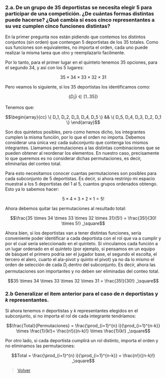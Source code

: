 ### <a name="2.a"></a> 2.a. De un grupo de 35 deportistas se necesita elegir 5 para participar de una competición. ¿De cuántas formas distintas puede hacerse? ¿Qué cambia si esos cinco representantes a su vez cumplen cinco funciones distintas?

En la primer pregunta nos están pidiendo que contemos los distintos conjuntos (sin orden) que contengan 5 deportistas de los 35 totales. Como sus funciones son equivalentes, no importa el orden, cada uno puede realizar la misma tarea que otro y reemplazarlo facilmente.

Por lo tanto, para el primer lugar en el quinteto tenemos 35 opciones, para el segundo 34, y así con los 5 lugares:

```math
35 \times 34 \times 33 \times 32 \times 31
```

Pero veamos lo siguiente, si los 35 deportistas los identificamos como:

```math
\{ D_{i} | i \in [1 .. 35] \}
```

Tenemos que:

```math
\begin{array}{cc}
    \{ D_1, D_2, D_3, D_4, D_5 \} && \{ D_5, D_4, D_3, D_2, D_1 \}
\end{array}
```

Son dos quintetos posibles, pero como hemos dicho, los integrantes cumplen la misma función, por lo que el orden no importa. Debemos considerar una única vez cada subconjunto que contenga los mismos integrantes. Llamamos permutaciones a las distintas combinaciones que se pueden obtener al reordenar los elementos. En nuestro caso, precisamente lo que queremos es no considerar dichas permutaciones, es decir, eliminarlas del conteo total.

Para esto necesitamos conocer cuantas permutaciones son posibles para cada subconjunto de 5 deportistas. Es decir, si ahora restrinjo mi espacio muestral a los 5 deportistas del 1 al 5, cuantos grupos ordenados obtengo. Esto ya lo sabemos hacer:

```math
5 \times 4 \times 3 \times 2 \times 1 = 5!
```

Ahora debemos quitar las permutaciones al resultado total:

```math
\frac{35 \times 34 \times 33 \times 32 \times 31}{5!} = \frac{35!}{30! \times 5!} _\square
```

Ahora bien, si los deportistas van a tener distintas funciones, sería conveniente poder identificar a cada deportista con el rol que va a cumplir y por el cual sería seleccionado en el quinteto. Si vinculamos cada función a un lugar ordenado en el quinteto (por ejemplo, si pensamos en un equipo de básquet el primero podría ser el jugador base, el segundo el escolta, el tercero el alero, cuarto el ala-pivot y quinto el pivot) ya no da lo mismo el orden de selección de cada $D_i$ dentro del subconjunto. Es decir, ahora las permutaciones son importantes y no deben ser eliminadas del conteo total.

```math
35 \times 34 \times 33 \times 32 \times 31 = \frac{35!}{30!} _\square
```

### <a name="2.b"></a> 2.b Generalizar el ítem anterior para el caso de $n$ deportistas y $k$ representantes.

Si ahora tenemos $n$ deportistas y $k$ representantes elegidos en el subconjunto, si no importa el rol de cada integrante tendríamos:

```math
\frac{Total}{Permutaciones} = \frac{\prod_{i=1}^{n} i}{\prod_{i=1}^{n-k}} \times \frac{1}{k!}= \frac{n!}{(n-k)!} \times \frac{1}{k!} _\square
```

Por otro lado, si cada deportista cumplirá un rol distinto, importa el orden y no eliminamos las permutaciones:

```math
Total = \frac{\prod_{i=1}^{n} i}{\prod_{i=1}^{n-k}} = \frac{n!}{(n-k)!} _\square
```

> [Volver](../README.md)
